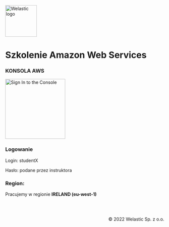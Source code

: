<img src="https://welastic.pl/wp-content/uploads/2021/10/logo-black.svg" alt="Welastic logo" width="100" align="left">
<br><br>
<br><br>
<br><br>

# Szkolenie Amazon Web Services

### KONSOLA AWS
<a href="https://we-trainings.signin.aws.amazon.com/console"><img src="https://www.pscloud.pl/wp-content/uploads/2019/11/1280px-Amazon_Web_Services_Logo.svg.png" alt="Sign In to the Console" width="190"></a>

### Logowanie
Login: studentX

Hasło: podane przez instruktora

### Region:

Pracujemy w regionie **IRELAND (eu-west-1)**


<br><br>

<p align="right">&copy; 2022 Welastic Sp. z o.o.<p>
